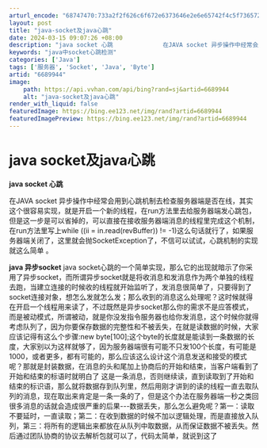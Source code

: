 ```yaml
---
arturl_encode: "68747470:733a2f2f626c6f672e6373646e2e6e65742f4c5f7365726569:6e2f61727469636c652f64657461696c732f36363839393434"
layout: post
title: "java-socket及java心跳"
date: 2024-03-15 09:07:26 +08:00
description: "java socket 心跳              在JAVA socket 异步操作中经常会用"
keywords: "java中socket心跳检测"
categories: ['Java']
tags: ['服务器', 'Socket', 'Java', 'Byte']
artid: "6689944"
image:
    path: https://api.vvhan.com/api/bing?rand=sj&artid=6689944
    alt: "java-socket及java心跳"
render_with_liquid: false
featuredImage: https://bing.ee123.net/img/rand?artid=6689944
featuredImagePreview: https://bing.ee123.net/img/rand?artid=6689944
---
```


# java socket及java心跳

**java socket 心跳**
  
在JAVA socket 异步操作中经常会用到心跳机制去检查服务器端是否在线，其实这个很容易实现，就是开启一个新的线程，在run方法里去给服务器端发心跳包，但是这一步是可以省掉的，可以直接在接收服务器端消息的线程里完成这个机制，在run方法里写上while ((ii = in.read(revBuffer)) != -1)这么句话就行了，如果服务器端关闭了，这里就会抛SocketException了，不信可以试试，心跳机制的实现就这么简单 。
  
**java 异步socket**
java socket心跳的一个简单实现，那么它的出现就暗示了你采用了异步socket，而所谓异步socket就是将收消息和发消息作为两个单独的线程去跑，当建立连接的时候收的线程就开始监听了，发消息很简单了，只要得到了socket连接对象，想怎么发就怎么发；那么收到的消息这么处理呢？这时候就得在开启一个线程用来读了，不过既然是异步socket那么你的需求不是应答模式，而是被动模式，所谓被动，就是你没发指令服务器也给你发消息，这个时候你就得考虑队列了，因为你要保存数据的完整性和不被丢失，在就是读数据的时候，大家应该记得有这么个步骤:new byte[100];这个byte的长度就是能读到一条数据的长度，大家别以为这样就够了，因为服务器端很有可能不只发100个长度，有可能是1000，或者更多，都有可能的，那么应该这么设计这个消息发送和接受的模式呢？那就是封装数据，在消息的头和尾加上协商后的开始和结束，当客户端看到了开始和结束的标语时就明白了 这是一条消息，否则继续读，直到读取到了开始和结束的标识语，那么就将数据存到队列里，然后用刚才讲到的读的线程一直去取队列的消息，现在取出来肯定是一条一条的了，但是这个办法在服务器端一秒之类回很多消息的话就会造成很严重的后果---数据丢失，那么怎么避免呢？第一：读取不要延时，一直读取；第二：在收到数据的时候不加以逻辑处理，而是直接放入队列，第三：将所有的逻辑出来都放在从队列中取数据，从而保证数据不被丢失。然后通过团队协商的协议去解析包就可以了，代码太简单，就说到这了